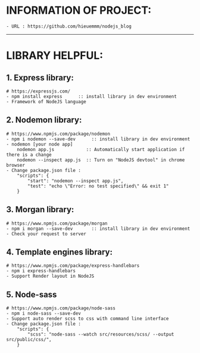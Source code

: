 # INFORMATION OF PROJECT: 
    - URL : https://github.com/hieuemmm/nodejs_blog

---
# LIBRARY HELPFUL:

## 1. Express library:
    # https://expressjs.com/
    - npm install express      :: install library in dev environment
    - Framework of NodeJS language
## 2. Nodemon library:
    # https://www.npmjs.com/package/nodemon
    - npm i nodemon --save-dev      :: install library in dev environment
    - nodemon [your node app] 
        nodemon app.js            :: Automatically start application if there is a change
        nodemon --inspect app.js  :: Turn on "NodeJS devtool" in chrome browser
    - Change package.json file :
        "scripts": {
            "start": "nodemon --inspect app.js",
            "test": "echo \"Error: no test specified\" && exit 1"
        }
## 3. Morgan library:
    # https://www.npmjs.com/package/morgan
    - npm i morgan --save-dev       :: install library in dev environment
    - Check your request to server
## 4. Template engines library:
    # https://www.npmjs.com/package/express-handlebars
    - npm i express-handlebars 
    - Support Render layout in NodeJS
## 5. Node-sass
    # https://www.npmjs.com/package/node-sass
    - npm i node-sass --save-dev
    - Support auto render scss to css with command line interface
    - Change package.json file :
        "scripts": {
            "scss": "node-sass --watch src/resources/scss/ --output src/public/css/",
        }
